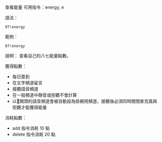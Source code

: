 查看能量
可用指令：energy, e

語法：
```
87!energy
```

範例：
```
87!energy
```
說明：
查看自己的八七能量點數。

獲得點數：
- 每日簽到
- 在文字頻道留言
- 接聽語音頻道
- 在一般頻道中靜音或拒聽不會計算
- 以🔋開頭的語音頻道會被自動設為掛網用頻道，接聽後必須同時關閉麥克風與拒聽才能獲得能量

消耗點數：
- add 指令消耗 10 點
- delete 指令消耗 20 點
